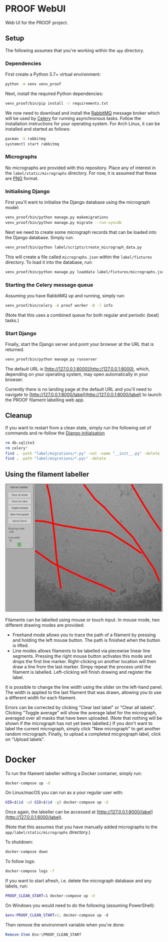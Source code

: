 # PROOF WebUI

Web UI for the PROOF project.

## Setup

The following assumes that you're working within the `app` directory.

### Dependencies

First create a Python 3.7+ virtual environment:

```bash
python -m venv venv_proof
```

Next, install the required Python dependencies:

```bash
venv_proof/bin/pip install -r requirements.txt
```

We now need to download and install the [RabbitMQ](https://www.rabbitmq.com)
message broker which will be used by [Celery](http://www.celeryproject.org)
for running asynchronous tasks. Follow the installation instructions for
your operating system. For Arch Linux, it can be installed and started as
follows:

```bash
pacman -S rabbitmq
systemctl start rabbitmq
```

### Micrographs

No micrographs are provided with this repository. Place any of interest in
the `label/static/micrographs` directory. For now, it is assumed that these
are [PNG](https://en.wikipedia.org/wiki/Portable_Network_Graphics) format.

### Initialising Django

First you'll want to initialise the Django database using the micrograph model:

```bash
venv_proof/bin/python manage.py makemigrations
venv_proof/bin/python manage.py migrate --run-syncdb
```

Next we need to create some micrograph records that can be loaded into the
Django database. Simply run:

```bash
venv_proof/bin/python label/scripts/create_micrograph_data.py
```

This will create a file called `micrographs.json` within the `label/fixtures`
directory. To load it into the database, run:

```bash
venv_proof/bin/python manage.py loaddata label/fixtures/micrographs.json
```

### Starting the Celery message queue

Assuming you have RabbitMQ up and running, simply run:

```bash
venv_proof/bin/celery -A proof worker -B -l info
```

(Note that this uses a combined queue for both regular and periodic (beat)
tasks.)

### Start Django

Finally, start the Django server and point your browser at the URL that is
returned.

```bash
venv_proof/bin/python manage.py runserver
```

The default URL is [http://127.0.0.1:8000](http://127.0.0.1:8000), which,
depending on your operating system, may open automatically in your browser.

Currently there is no landing page at the default URL and you'll need to
navigate to [http://127.0.0.1:8000/label](http://127.0.0.1:8000/label) to
launch the PROOF filament labelling web app.


## Cleanup

If you want to restart from a clean state, simply run the following set of
commands and re-follow the [Django initialsation](#initialising-django)

```bash
rm db.sqlite3
rm celery*
find . -path "label/migrations/*.py" -not -name "__init__.py" -delete
find . -path "label/migrations/*.pyc" -delete
```

## Using the filament labeller

![Filament labeller](/app/label/static/screenshot.png?raw=true)

Filaments can be labelled using mouse or touch input. In mouse mode, two
different drawing modes are provided:

* Freehand mode allows you to trace the path of a filament by pressing and
holding the left mouse button. The path is finished when the button is
lifted.
* Line modes allows filaments to be labelled via piecewise linear line segments.
Pressing the right mouse button activates this mode and drops the first line
marker. Right-clicking on another location will then draw a line from the last
marker. Simpy repeat the process until the filament is labelled. Left-clicking
will finish drawing and register the label.

It is possible to change the line width using the slider on the left-hand
panel. The width is applied to the last filament that was drawn, allowing
you to use a different width for each filament.

Errors can be corrected by clicking "Clear last label" or "Clear all labels".
Clicking "Toggle average" will show the average label for the micrograph,
averaged over all masks that have been uploaded. (Note that nothing will be
shown if the micrograph has not yet been labelled.) If you don't want to label
the current micrograph, simply click "New micrograph" to get another random
micrograph. Finally, to upload a completed micgrograph label, click on
"Upload labels".

# Docker

To run the filament labeller withing a Docker container, simply run:

```bash
docker-compose up -d
```

On Linux/macOS you can run as a your regular user with:

```bash
UID=$(id -u) GID=$(id -g) docker-compose up -d
```

Once again, the labeller can be accessed at [http://127.0.0.1:8000/label](http://127.0.0.1:8000/label).

(Note that this assumes that you have manually added micrographs to the
`app/label/static/micrographs` directory.)

To shutdown:

```bash
docker-compose down
```

To follow logs:

```bash
docker-compose logs -f
```

If you want to start afresh, i.e. delete the micrograph database and any labels, run:

```bash
PROOF_CLEAN_START=1 docker-compose up -d
```

On Windows you would need to do the following (assuming PowerShell):

```powershell
$env:PROOF_CLEAN_START=1; docker-compose up -d
```

Then remove the environment variable when you're done:

```powershell
Remove-Item Env:\PROOF_CLEAN_START
```
